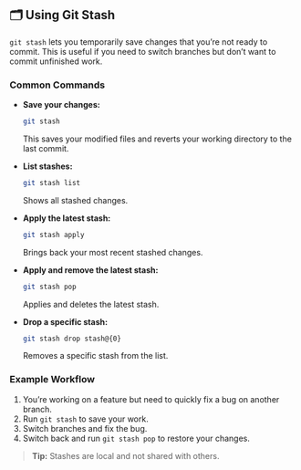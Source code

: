 
## 🗂️ Using Git Stash

`git stash` lets you temporarily save changes that you’re not ready to commit. This is useful if you need to switch branches but don’t want to commit unfinished work.

### Common Commands

- **Save your changes:**  
    ```bash
    git stash
    ```
    This saves your modified files and reverts your working directory to the last commit.

- **List stashes:**  
    ```bash
    git stash list
    ```
    Shows all stashed changes.

- **Apply the latest stash:**  
    ```bash
    git stash apply
    ```
    Brings back your most recent stashed changes.

- **Apply and remove the latest stash:**  
    ```bash
    git stash pop
    ```
    Applies and deletes the latest stash.

- **Drop a specific stash:**  
    ```bash
    git stash drop stash@{0}
    ```
    Removes a specific stash from the list.

### Example Workflow

1. You’re working on a feature but need to quickly fix a bug on another branch.
2. Run `git stash` to save your work.
3. Switch branches and fix the bug.
4. Switch back and run `git stash pop` to restore your changes.

> **Tip:** Stashes are local and not shared with others.